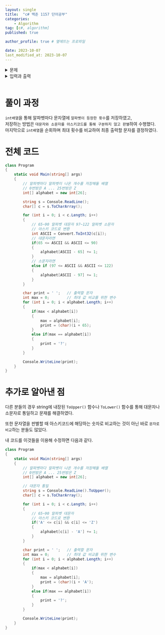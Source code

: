 ```yaml
---
layout: single
title:  "c# 백준 1157 단어공부"
categories: 
    - Algorithm
tag: [c#, algorithm]
published: true

author_profile: true # 옆에뜨는 프로파일

date: 2023-10-07
last_modified_at: 2023-10-07
---
```


<details>
<summary>문제</summary>
<div markdown="1"> 

알파벳 대소문자로 된 단어가 주어지면, 이 단어에서 가장 많이 사용된 알파벳이 무엇인지 알아내는 프로그램을 작성하시오. 단, `대문자와 소문자를 구분하지 않는다.`

</div>
</details>

<details>
<summary>입력과 출력</summary>
<div markdown="1">   

첫째 줄에 알파벳 대소문자로 이루어진 단어가 주어진다. 주어지는 단어의 길이는 1,000,000을 넘지 않는다.

출력은 다음과 같다.

첫째 줄에 이 단어에서 가장 많이 사용된 알파벳을 대문자로 출력한다. 단, 가장 많이 사용된 알파벳이 여러 개 존재하는 경우에는 ?를 출력한다.
</div>
</details>

<br>


# 풀이 과정
`int배열`을 통해 알파벳마다 문자열에 `알파벳이 등장한 횟수`를 저장하였고, <br>
저장하는 방법은 `대문자와 소문자를 아스키코드를 통해 구분하지 않고 판별`하여 수행했다. <br>
마지막으로 `int배열`을 순회하며 최대 횟수를 비교하여 최종 출력할 문자를 결정하였다.

# 전체 코드
```c#
class Program
{
    static void Main(string[] args)
    {
        // 알파벳마다 알파벳이 나온 개수를 저장해둘 배열
        // 0번방은 A ... 25번방은 Z
        int[] alphabet = new int[26];

        string s = Console.ReadLine();
        char[] c = s.ToCharArray();

        for (int i = 0; i < c.Length; i++)
        {
            // 65~90 알파벳 대문자 97~122 알파벳 소문자
            // 아스키 코드로 변환
            int ASCII = Convert.ToInt32(c[i]);
            // 대문자라면
            if(65 <= ASCII && ASCII <= 90)
            {
                alphabet[ASCII - 65] += 1;
            }
            // 소문자라면
            else if (97 <= ASCII && ASCII <= 122)
            {
                alphabet[ASCII - 97] += 1;
            }
        }

        char print = ' ';   // 출력할 문자
        int max = 0;        // 최대 값 비교를 위한 변수
        for (int i = 0; i < alphabet.Length; i++)
        {
            if(max < alphabet[i])
            {
                max = alphabet[i];
                print = (char)(i + 65);
            }
            else if(max == alphabet[i])
            {
                print = '?';
            }
        }

        Console.WriteLine(print);
    }
}

```


# 추가로 알아낸 점
다른 분들의 경우 string에 내장된 `ToUpper()` 함수나 `ToLower()` 함수를 통해 대문자나 소문자로 통일하고 문재를 해결하였다.

또한 문자열을 판별할 때 아스키코드에 해당하는 숫자로 비교하는 것이 아닌 바로 `문자로 비교`하는 분들도 많았다.

내 코드를 이것들을 이용해 수정하면 다음과 같다.
```c#
class Program
{
    static void Main(string[] args)
    {
        // 알파벳마다 알파벳이 나온 개수를 저장해둘 배열
        // 0번방은 A ... 25번방은 Z
        int[] alphabet = new int[26];

        // 대문자 통일
        string s = Console.ReadLine().ToUpper();
        char[] c = s.ToCharArray();

        for (int i = 0; i < c.Length; i++)
        {
            // 65~90 알파벳 대문자
            // 아스키 코드로 변환
            if('A' <= c[i] && c[i] <= 'Z')
            {
                alphabet[c[i] - 'A'] += 1;
            }
        }

        char print = ' ';   // 출력할 문자
        int max = 0;        // 최대 값 비교를 위한 변수
        for (int i = 0; i < alphabet.Length; i++)
        {
            if(max < alphabet[i])
            {
                max = alphabet[i];
                print = (char)(i + 'A');
            }
            else if(max == alphabet[i])
            {
                print = '?';
            }
        }

        Console.WriteLine(print);
    }
}
```